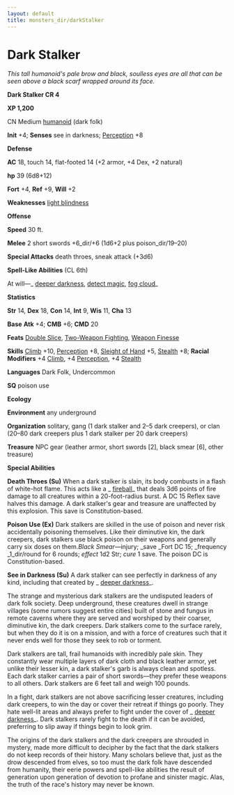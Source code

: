 ```yaml
---
layout: default
title: monsters_dir/darkStalker
---
```

# Dark Stalker

_This tall humanoid's pale brow and black, soulless eyes are all that can be seen above a black scarf wrapped around its face._

**Dark Stalker CR 4**

**XP 1,200**

CN Medium [humanoid](../creatureTypes#_humanoid) (dark folk)

**Init** +4; **Senses** see in darkness; [Perception](../../skills_dir/perception#_perception) +8

**Defense**

**AC** 18, touch 14, flat-footed 14 (+2 armor, +4 Dex, +2 natural)

**hp** 39 (6d8+12)

**Fort** +4, **Ref** +9, **Will** +2

**Weaknesses** [light blindness](../universalMonsterRules#_light-blindness)

**Offense**

**Speed** 30 ft.

**Melee** 2 short swords +6_dir/+6 (1d6+2 plus poison_dir/19–20)

**Special Attacks** death throes, sneak attack (+3d6)

**Spell-Like Abilities** (CL 6th)

At will—_ [deeper darkness](../../spells_dir/deeperDarkness#_deeper-darkness), [detect magic](../../spells_dir/detectMagic#_detect-magic), [fog cloud](../../spells_dir/fogCloud)_

**Statistics**

**Str** 14, **Dex** 18, **Con** 14, **Int** 9, **Wis** 11, **Cha** 13

**Base**  **Atk** +4; **CMB** +6; **CMD** 20

**Feats** [Double Slice](../../feats#_double-slice), [Two-Weapon Fighting](../../feats#_two-weapon-fighting), [Weapon Finesse](../../feats#_weapon-finesse)

**Skills** [Climb](../../skills_dir/climb#_climb) +10, [Perception](../../skills_dir/perception#_perception) +8, [Sleight of Hand](../../skills_dir/sleightOfHand#_sleight-of-hand) +5, [Stealth](../../skills_dir/stealth#_stealth) +8; **Racial Modifiers** +4 [Climb](../../skills_dir/climb#_climb), +4 [Perception](../../skills_dir/perception#_perception), +4 [Stealth](../../skills_dir/stealth#_stealth)

**Languages** Dark Folk, Undercommon

**SQ** poison use

**Ecology**

**Environment** any underground

**Organization** solitary, gang (1 dark stalker and 2–5 dark creepers), or clan (20–80 dark creepers plus 1 dark stalker per 20 dark creepers)

**Treasure** NPC gear (leather armor, short swords [2], black smear [6], other treasure)

**Special Abilities**

**Death Throes (Su)** When a dark stalker is slain, its body combusts in a flash of white-hot flame. This acts like a _ [fireball](../../spells_dir/fireball#_fireball)_ that deals 3d6 points of fire damage to all creatures within a 20-foot-radius burst. A DC 15 Reflex save halves this damage. A dark stalker's gear and treasure are unaffected by this explosion. This save is Constitution-based.

**Poison Use (Ex)** Dark stalkers are skilled in the use of poison and never risk accidentally poisoning themselves. Like their diminutive kin, the dark creepers, dark stalkers use black poison on their weapons and generally carry six doses on them._Black Smear_—injury; _save _Fort DC 15; _frequency _1_dir/round for 6 rounds; _effect_ 1d2 Str; _cure_ 1 save. The poison DC is Constitution-based.

**See in Darkness (Su)** A dark stalker can see perfectly in darkness of any kind, including that created by _ [deeper darkness](../../spells_dir/deeperDarkness#_deeper-darkness)_.

The strange and mysterious dark stalkers are the undisputed leaders of dark folk society. Deep underground, these creatures dwell in strange villages (some rumors suggest entire cities) built of stone and fungus in remote caverns where they are served and worshiped by their coarser, diminutive kin, the dark creepers. Dark stalkers come to the surface rarely, but when they do it is on a mission, and with a force of creatures such that it never ends well for those they seek to rob or torment.

Dark stalkers are tall, frail humanoids with incredibly pale skin. They constantly wear multiple layers of dark cloth and black leather armor, yet unlike their lesser kin, a dark stalker's garb is always clean and spotless. Each dark stalker carries a pair of short swords—they prefer these weapons to all others. Dark stalkers are 6 feet tall and weigh 100 pounds.

In a fight, dark stalkers are not above sacrificing lesser creatures, including dark creepers, to win the day or cover their retreat if things go poorly. They hate well-lit areas and always prefer to fight under the cover of _ [deeper darkness](../../spells_dir/deeperDarkness#_deeper-darkness)_. Dark stalkers rarely fight to the death if it can be avoided, preferring to slip away if things begin to look grim.

The origins of the dark stalkers and the dark creepers are shrouded in mystery, made more difficult to decipher by the fact that the dark stalkers do not keep records of their history. Many scholars believe that, just as the drow descended from elves, so too must the dark folk have descended from humanity, their eerie powers and spell-like abilities the result of generation upon generation of devotion to profane and sinister magic. Alas, the truth of the race's history may never be known.

